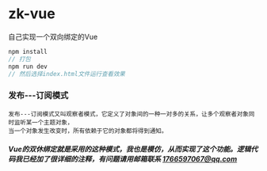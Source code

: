 # zk-vue
自己实现一个双向绑定的Vue
``` javascript
npm install
// 打包
npm run dev
// 然后选择index.html文件运行查看效果

```
### 发布---订阅模式
    发布---订阅模式又叫观察者模式，它定义了对象间的一种一对多的关系，让多个观察者对象同时监听某一个主题对象，
    当一个对象发生改变时，所有依赖于它的对象都将得到通知。 

##### Vue的双休绑定就是采用的这种模式，我也是模仿，从而实现了这个功能。逻辑代码我已经加了很详细的注释，有问题请用邮箱联系 1766597067@qq.com